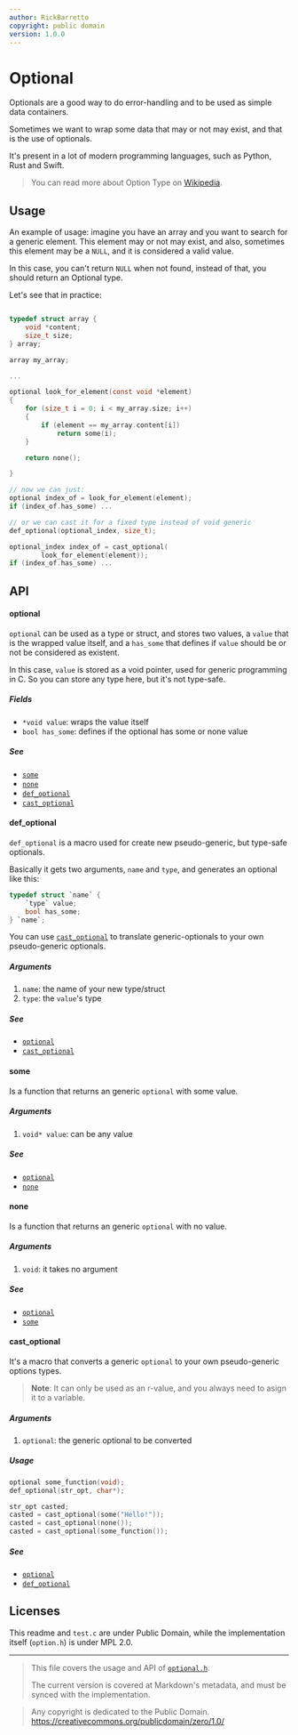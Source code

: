 ```yaml
---
author: RickBarretto
copyright: public domain
version: 1.0.0
---
```


# Optional

Optionals are a good way to do error-handling and to be used
as simple data containers.

Sometimes we want to wrap some data that may or not may exist,
and that is the use of optionals.

It's present in a lot of modern programming languages,
such as Python, Rust and Swift.

> You can read more about Option Type on [Wikipedia][wiki-option-type].


## Usage

An example of usage: imagine you have an array and you want to
search for a generic element. 
This element may or not may exist, 
and also, sometimes this element may be a `NULL`,
and it is considered a valid value.

In this case, you can't return `NULL` when not found, instead of that,
you should return an Optional type.

Let's see that in practice:

```c

typedef struct array {
    void *content;
    size_t size;
} array;

array my_array;

...

optional look_for_element(const void *element)
{
    for (size_t i = 0; i < my_array.size; i++)
    {
        if (element == my_array.content[i])
            return some(i);
    }

    return none();

}

// now we can just:
optional index_of = look_for_element(element);
if (index_of.has_some) ...

// or we can cast it for a fixed type instead of void generic
def_optional(optional_index, size_t);

optional_index index_of = cast_optional(
        look_for_element(element));
if (index_of.has_some) ...
```

## API


#### optional

`optional` can be used as a type or struct, and stores two values,
a `value` that is the wrapped value itself, 
and a `has_some` that defines if `value` should be or not be considered
as existent.

In this case, `value` is stored as a void pointer, 
used for generic programming in C. So you can store any type here,
but it's not type-safe.

##### Fields
- `*void value`: wraps the value itself
- `bool has_some`: defines if the optional has some or none value

##### See
- [`some`](#some)
- [`none`](#none)
- [`def_optional`](#def_optional)
- [`cast_optional`](#cast_optional)


#### def_optional

`def_optional` is a macro used for create new pseudo-generic, 
but type-safe optionals.

Basically it gets two arguments, `name` and `type`, and generates
an optional like this:

```c
typedef struct `name` {
    `type` value;
    bool has_some;
} `name`;
```

You can use [`cast_optional`](#cast_optional) to translate generic-optionals 
to your own pseudo-generic optionals.

##### Arguments
1. `name`: the name of your new type/struct
2. `type`: the `value`'s type

##### See
- [`optional`](#optional)
- [`cast_optional`](#cast_optional)


#### some

Is a function that returns an generic `optional` with some value.

##### Arguments
1. `void* value`: can be any value

##### See
- [`optional`](#optional)
- [`none`](#none)


#### none

Is a function that returns an generic `optional` with no value.

##### Arguments
1. `void`: it takes no argument

##### See
- [`optional`](#optional)
- [`some`](#some)

#### cast_optional

It's a macro that converts a generic `optional` to your own
pseudo-generic options types.

> **Note**: 
> It can only be used as an r-value, and you always need to asign it to a variable.

##### Arguments
1. `optional`: the generic optional to be converted

##### Usage
```c
optional some_function(void);
def_optional(str_opt, char*);

str_opt casted;
casted = cast_optional(some("Hello!"));
casted = cast_optional(none());
casted = cast_optional(some_function());
```

##### See
- [`optional`](#optional)
- [`def_optional`](#def_optional)

## Licenses

This readme and `test.c` are under Public Domain,
while the implementation itself (`option.h`) is under MPL 2.0.


[wiki-option-type]: https://en.wikipedia.org/wiki/Option_type

---

> This file covers the usage and API of [`optional.h`](./optional.h).
>
> The current version is covered at Markdown's metadata,
> and must be synced with the implementation.


> Any copyright is dedicated to the Public Domain.
> https://creativecommons.org/publicdomain/zero/1.0/
